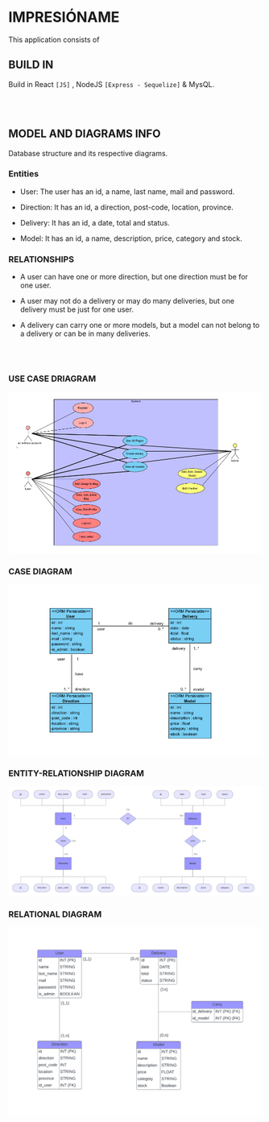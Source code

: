 # IMPRESIÓNAME

This application consists of 

## BUILD IN

Build in React `[JS]` , NodeJS `[Express - Sequelize]` & MysQL.

<br><br>

## MODEL AND DIAGRAMS INFO

Database structure and its respective diagrams.


### Entities 
* User: The user has an id, a name, last name, mail and password.

* Direction: It has an id, a direction, post-code, location, province.

* Delivery: It has an id, a date, total and status.

* Model: It has an id, a name, description, price, category and stock.


### RELATIONSHIPS 
* A user can have one or more direction, but one direction must be for one user.

* A user may not do a delivery or may do many deliveries, but one delivery must be just for one user.

* A delivery can carry one or more models, but a model can not belong to a delivery or can be in many deliveries.

<br><br>

### USE CASE DRIAGRAM

<p align="center">
    <img src="img/UseCaseDiagram.png" alt="useCase" >
</p>


### CASE DIAGRAM

<p align="center">
    <img src="img/ClassDiagram.png" alt="caseDiagram" >
</p>

### ENTITY-RELATIONSHIP DIAGRAM
<p align="center">
    <img src="img/E-RDiagram.png" alt="E-R" >
</p>

### RELATIONAL DIAGRAM
<p align="center">
    <img src="img/RelationalDiagram.png" alt="relationalModel" >
</p>

